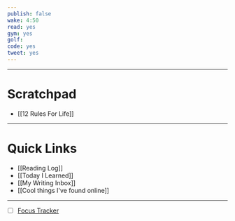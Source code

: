 ```yaml
---
publish: false
wake: 4:50
read: yes
gym: yes
golf: 
code: yes
tweet: yes
---
```

***
# Scratchpad
- [[12 Rules For Life]]



---
# Quick Links
- [[Reading Log]]
- [[Today I Learned]]
- [[My Writing Inbox]]
- [[Cool things I've found online]]

***
- [ ] [Focus Tracker](https://docs.google.com/spreadsheets/d/18ZL9CSRxE2z7pTKcaPGe3749GMO9Ov2UjVsRMQqShBk/edit#gid=696776801)